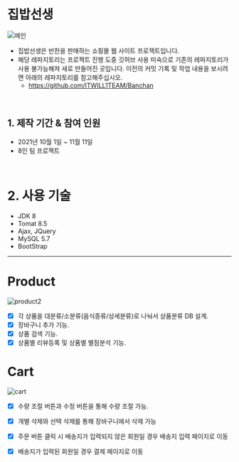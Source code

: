 # 집밥선생
![메인](https://user-images.githubusercontent.com/88926356/143993110-fd70e0fb-6a5d-4900-802c-f9320c22bafa.png)

* 집밥선생은 반찬을 판매하는 쇼핑몰 웹 사이트 프로젝트입니다.
* 해당 레파지토리는 프로젝트 진행 도중 깃허브 사용 미숙으로 기존의 레파지토리가 사용 불가능해져 새로 만들어진 곳입니다. 이전의 커밋 기록 및 작업 내용을 보시려면 아래의 레파지토리를 참고해주십시오.
  * https://github.com/ITWILL1TEAM/Banchan

<br>

## 1. 제작 기간 & 참여 인원
* 2021년 10월 1일 ~ 11월 11일
* 8인 팀 프로젝트

<br>

# 2. 사용 기술
  * JDK 8
  * Tomat 8.5
  * Ajax, JQuery
  * MySQL 5.7
  * BootStrap


***
# Product
![product2](https://user-images.githubusercontent.com/88926356/142717270-67d160be-dbc1-426a-8c63-3225161e7f62.gif)
- [x] 각 상품을 대분류/소분류(음식종류/상세분류)로 나눠서 상품분류 DB 설계.
- [x] 장바구니 추가 기능.
- [x] 상품 검색 기능.
- [x] 상품별 리뷰등록 및 상품별 별점분석 기능.

# Cart
![cart](https://user-images.githubusercontent.com/88926356/142717575-6c2ca539-c462-417e-9e84-2315d8f5ba98.gif)
- [x] 수량 조절 버튼과 수정 버튼을 통해 수량 조절 가능.
- [x] 개별 삭제와 선택 삭제를 통해 장바구니에서 삭제 가능
- [x] 주문 버튼 클릭 시 배송지가 입력되지 않은 회원일 경우 배송지 입력 페이지로 이동
- [x] 배송지가 입력된 회원일 경우 결제 페이지로 이동

